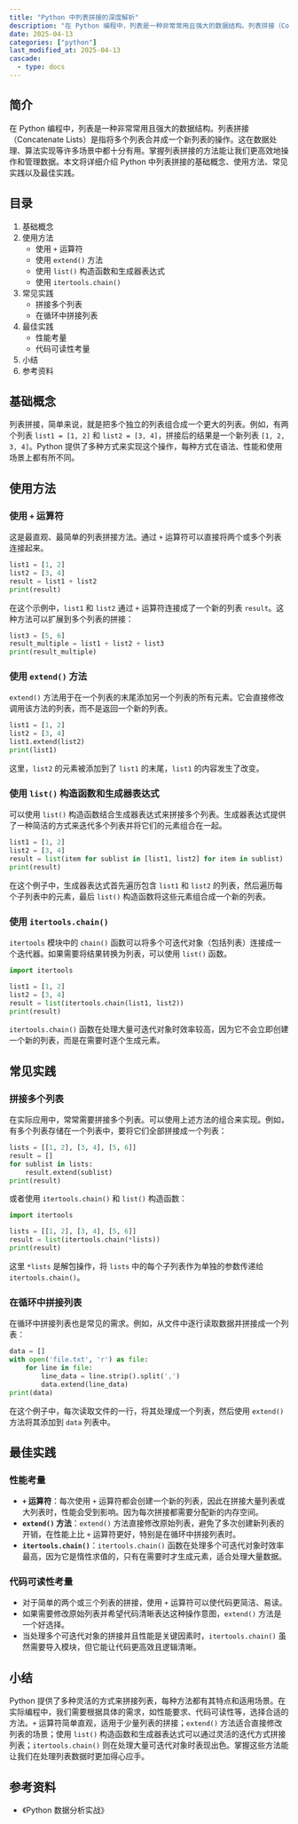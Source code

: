 ```yaml
---
title: "Python 中列表拼接的深度解析"
description: "在 Python 编程中，列表是一种非常常用且强大的数据结构。列表拼接（Concatenate Lists）是指将多个列表合并成一个新列表的操作。这在数据处理、算法实现等许多场景中都十分有用。掌握列表拼接的方法能让我们更高效地操作和管理数据。本文将详细介绍 Python 中列表拼接的基础概念、使用方法、常见实践以及最佳实践。"
date: 2025-04-13
categories: ["python"]
last_modified_at: 2025-04-13
cascade:
  - type: docs
---
```



## 简介
在 Python 编程中，列表是一种非常常用且强大的数据结构。列表拼接（Concatenate Lists）是指将多个列表合并成一个新列表的操作。这在数据处理、算法实现等许多场景中都十分有用。掌握列表拼接的方法能让我们更高效地操作和管理数据。本文将详细介绍 Python 中列表拼接的基础概念、使用方法、常见实践以及最佳实践。

<!-- more -->
## 目录
1. 基础概念
2. 使用方法
    - 使用 `+` 运算符
    - 使用 `extend()` 方法
    - 使用 `list()` 构造函数和生成器表达式
    - 使用 `itertools.chain()`
3. 常见实践
    - 拼接多个列表
    - 在循环中拼接列表
4. 最佳实践
    - 性能考量
    - 代码可读性考量
5. 小结
6. 参考资料

## 基础概念
列表拼接，简单来说，就是把多个独立的列表组合成一个更大的列表。例如，有两个列表 `list1 = [1, 2]` 和 `list2 = [3, 4]`，拼接后的结果是一个新列表 `[1, 2, 3, 4]`。Python 提供了多种方式来实现这个操作，每种方式在语法、性能和使用场景上都有所不同。

## 使用方法

### 使用 `+` 运算符
这是最直观、最简单的列表拼接方法。通过 `+` 运算符可以直接将两个或多个列表连接起来。
```python
list1 = [1, 2]
list2 = [3, 4]
result = list1 + list2
print(result)  
```
在这个示例中，`list1` 和 `list2` 通过 `+` 运算符连接成了一个新的列表 `result`。这种方法可以扩展到多个列表的拼接：
```python
list3 = [5, 6]
result_multiple = list1 + list2 + list3
print(result_multiple)  
```

### 使用 `extend()` 方法
`extend()` 方法用于在一个列表的末尾添加另一个列表的所有元素。它会直接修改调用该方法的列表，而不是返回一个新的列表。
```python
list1 = [1, 2]
list2 = [3, 4]
list1.extend(list2)
print(list1)  
```
这里，`list2` 的元素被添加到了 `list1` 的末尾，`list1` 的内容发生了改变。

### 使用 `list()` 构造函数和生成器表达式
可以使用 `list()` 构造函数结合生成器表达式来拼接多个列表。生成器表达式提供了一种简洁的方式来迭代多个列表并将它们的元素组合在一起。
```python
list1 = [1, 2]
list2 = [3, 4]
result = list(item for sublist in [list1, list2] for item in sublist)
print(result)  
```
在这个例子中，生成器表达式首先遍历包含 `list1` 和 `list2` 的列表，然后遍历每个子列表中的元素，最后 `list()` 构造函数将这些元素组合成一个新的列表。

### 使用 `itertools.chain()`
`itertools` 模块中的 `chain()` 函数可以将多个可迭代对象（包括列表）连接成一个迭代器。如果需要将结果转换为列表，可以使用 `list()` 函数。
```python
import itertools

list1 = [1, 2]
list2 = [3, 4]
result = list(itertools.chain(list1, list2))
print(result)  
```
`itertools.chain()` 函数在处理大量可迭代对象时效率较高，因为它不会立即创建一个新的列表，而是在需要时逐个生成元素。

## 常见实践

### 拼接多个列表
在实际应用中，常常需要拼接多个列表。可以使用上述方法的组合来实现。例如，有多个列表存储在一个列表中，要将它们全部拼接成一个列表：
```python
lists = [[1, 2], [3, 4], [5, 6]]
result = []
for sublist in lists:
    result.extend(sublist)
print(result)  
```
或者使用 `itertools.chain()` 和 `list()` 构造函数：
```python
import itertools

lists = [[1, 2], [3, 4], [5, 6]]
result = list(itertools.chain(*lists))
print(result)  
```
这里 `*lists` 是解包操作，将 `lists` 中的每个子列表作为单独的参数传递给 `itertools.chain()`。

### 在循环中拼接列表
在循环中拼接列表也是常见的需求。例如，从文件中逐行读取数据并拼接成一个列表：
```python
data = []
with open('file.txt', 'r') as file:
    for line in file:
        line_data = line.strip().split(',')
        data.extend(line_data)
print(data)  
```
在这个例子中，每次读取文件的一行，将其处理成一个列表，然后使用 `extend()` 方法将其添加到 `data` 列表中。

## 最佳实践

### 性能考量
- **`+` 运算符**：每次使用 `+` 运算符都会创建一个新的列表，因此在拼接大量列表或大列表时，性能会受到影响。因为每次拼接都需要分配新的内存空间。
- **`extend()` 方法**：`extend()` 方法直接修改原始列表，避免了多次创建新列表的开销，在性能上比 `+` 运算符更好，特别是在循环中拼接列表时。
- **`itertools.chain()`**：`itertools.chain()` 函数在处理多个可迭代对象时效率最高，因为它是惰性求值的，只有在需要时才生成元素，适合处理大量数据。

### 代码可读性考量
- 对于简单的两个或三个列表的拼接，使用 `+` 运算符可以使代码更简洁、易读。
- 如果需要修改原始列表并希望代码清晰表达这种操作意图，`extend()` 方法是一个好选择。
- 当处理多个可迭代对象的拼接并且性能是关键因素时，`itertools.chain()` 虽然需要导入模块，但它能让代码更高效且逻辑清晰。

## 小结
Python 提供了多种灵活的方式来拼接列表，每种方法都有其特点和适用场景。在实际编程中，我们需要根据具体的需求，如性能要求、代码可读性等，选择合适的方法。`+` 运算符简单直观，适用于少量列表的拼接；`extend()` 方法适合直接修改列表的场景；使用 `list()` 构造函数和生成器表达式可以通过灵活的迭代方式拼接列表；`itertools.chain()` 则在处理大量可迭代对象时表现出色。掌握这些方法能让我们在处理列表数据时更加得心应手。

## 参考资料
- 《Python 数据分析实战》